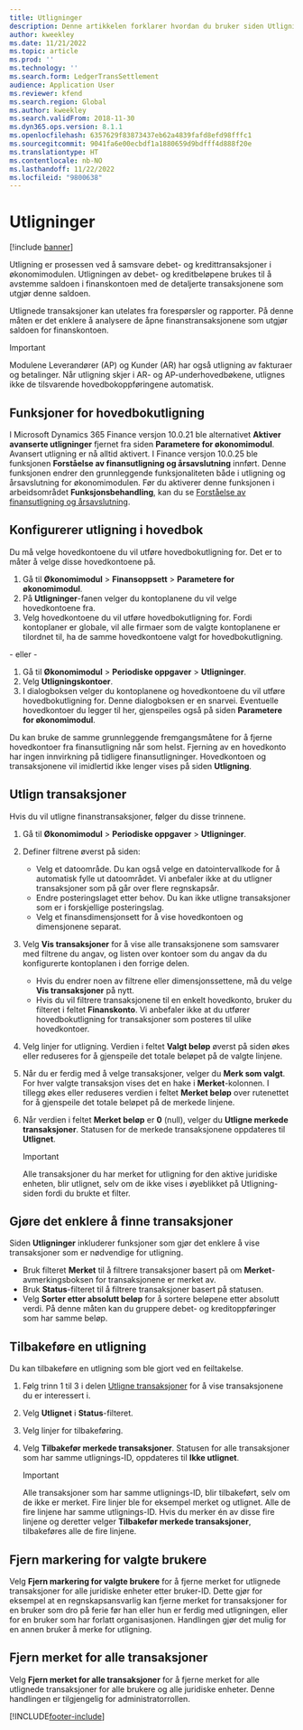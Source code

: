 ```yaml
---
title: Utligninger
description: Denne artikkelen forklarer hvordan du bruker siden Utligninger til å utligne finanstransaksjoner og tilbakeføre utligninger.
author: kweekley
ms.date: 11/21/2022
ms.topic: article
ms.prod: ''
ms.technology: ''
ms.search.form: LedgerTransSettlement
audience: Application User
ms.reviewer: kfend
ms.search.region: Global
ms.author: kweekley
ms.search.validFrom: 2018-11-30
ms.dyn365.ops.version: 8.1.1
ms.openlocfilehash: 6357629f83873437eb62a4839fafd8efd98fffc1
ms.sourcegitcommit: 9041fa6e00ecbdf1a1880659d9bdfff4d888f20e
ms.translationtype: HT
ms.contentlocale: nb-NO
ms.lasthandoff: 11/22/2022
ms.locfileid: "9800638"
---
```

# <a name="ledger-settlements"></a>Utligninger

[!include [banner](../includes/banner.md)]

Utligning er prosessen ved å samsvare debet- og kredittransaksjoner i økonomimodulen. Utligningen av debet- og kreditbeløpene brukes til å avstemme saldoen i finanskontoen med de detaljerte transaksjonene som utgjør denne saldoen.

Utlignede transaksjoner kan utelates fra forespørsler og rapporter. På denne måten er det enklere å analysere de åpne finanstransaksjonene som utgjør saldoen for finanskontoen.

> [!IMPORTANT] 
> Modulene Leverandører (AP) og Kunder (AR) har også utligning av fakturaer og betalinger. Når utligning skjer i AR- og AP-underhovedbøkene, utlignes ikke de tilsvarende hovedbokoppføringene automatisk.

## <a name="ledger-settlement-features"></a>Funksjoner for hovedbokutligning
I Microsoft Dynamics 365 Finance versjon 10.0.21 ble alternativet **Aktiver avanserte utligninger** fjernet fra siden **Parametere for økonomimodul**. Avansert utligning er nå alltid aktivert.
I Finance versjon 10.0.25 ble funksjonen **Forståelse av finansutligning og årsavslutning** innført. Denne funksjonen endrer den grunnleggende funksjonaliteten både i utligning og årsavslutning for økonomimodulen. Før du aktiverer denne funksjonen i arbeidsområdet **Funksjonsbehandling**, kan du se [Forståelse av finansutligning og årsavslutning](awareness-between-ledger-settlement-year-end-close.md).

## <a name="set-up-ledger-settlement"></a>Konfigurerer utligning i hovedbok
Du må velge hovedkontoene du vil utføre hovedbokutligning for. Det er to måter å velge disse hovedkontoene på.

1. Gå til **Økonomimodul** > **Finansoppsett** > **Parametere for økonomimodul**.
2. På **Utligninger**-fanen velger du kontoplanene du vil velge hovedkontoene fra.
3. Velg hovedkontoene du vil utføre hovedbokutligning for. Fordi kontoplaner er globale, vil alle firmaer som de valgte kontoplanene er tilordnet til, ha de samme hovedkontoene valgt for hovedbokutligning.

  - eller -

1. Gå til **Økonomimodul** > **Periodiske oppgaver** > **Utligninger**.
2. Velg **Utligningskontoer**.
3. I dialogboksen velger du kontoplanene og hovedkontoene du vil utføre hovedbokutligning for. Denne dialogboksen er en snarvei. Eventuelle hovedkontoer du legger til her, gjenspeiles også på siden **Parametere for økonomimodul**.

Du kan bruke de samme grunnleggende fremgangsmåtene for å fjerne hovedkontoer fra finansutligning når som helst. Fjerning av en hovedkonto har ingen innvirkning på tidligere finansutligninger. Hovedkontoen og transaksjonene vil imidlertid ikke lenger vises på siden **Utligning**.

## <a name="settle-transactions"></a><a name="settle-transactions"></a>Utlign transaksjoner
Hvis du vil utligne finanstransaksjoner, følger du disse trinnene.

1. Gå til **Økonomimodul** > **Periodiske oppgaver** > **Utligninger**.
2. Definer filtrene øverst på siden:

    - Velg et datoområde. Du kan også velge en datointervallkode for å automatisk fylle ut datoområdet. Vi anbefaler ikke at du utligner transaksjoner som på går over flere regnskapsår.
    - Endre posteringslaget etter behov. Du kan ikke utligne transaksjoner som er i forskjellige posteringslag.
    - Velg et finansdimensjonsett for å vise hovedkontoen og dimensjonene separat.

3. Velg **Vis transaksjoner** for å vise alle transaksjonene som samsvarer med filtrene du angav, og listen over kontoer som du angav da du konfigurerte kontoplanen i den forrige delen.

    - Hvis du endrer noen av filtrene eller dimensjonssettene, må du velge **Vis transaksjoner** på nytt.
    - Hvis du vil filtrere transaksjonene til en enkelt hovedkonto, bruker du filteret i feltet **Finanskonto**. Vi anbefaler ikke at du utfører hovedbokutligning for transaksjoner som posteres til ulike hovedkontoer.

4. Velg linjer for utligning. Verdien i feltet **Valgt beløp** øverst på siden økes eller reduseres for å gjenspeile det totale beløpet på de valgte linjene.
5. Når du er ferdig med å velge transaksjoner, velger du **Merk som valgt**. For hver valgte transaksjon vises det en hake i **Merket**-kolonnen. I tillegg økes eller reduseres verdien i feltet **Merket beløp** over rutenettet for å gjenspeile det totale beløpet på de merkede linjene.
6. Når verdien i feltet **Merket beløp** er **0** (null), velger du **Utligne merkede transaksjoner**. Statusen for de merkede transaksjonene oppdateres til **Utlignet**.

    > [!IMPORTANT]
    > Alle transaksjoner du har merket for utligning for den aktive juridiske enheten, blir utlignet, selv om de ikke vises i øyeblikket på Utligning-siden fordi du brukte et filter.

## <a name="make-transactions-easier-to-find"></a>Gjøre det enklere å finne transaksjoner
Siden **Utligninger** inkluderer funksjoner som gjør det enklere å vise transaksjoner som er nødvendige for utligning.

- Bruk filteret **Merket** til å filtrere transaksjoner basert på om **Merket**-avmerkingsboksen for transaksjonene er merket av.
- Bruk **Status**-filteret til å filtrere transaksjoner basert på statusen.
- Velg **Sorter etter absolutt beløp** for å sortere beløpene etter absolutt verdi. På denne måten kan du gruppere debet- og kreditoppføringer som har samme beløp.

## <a name="reverse-a-settlement"></a>Tilbakeføre en utligning
Du kan tilbakeføre en utligning som ble gjort ved en feiltakelse.

1. Følg trinn 1 til 3 i delen [Utligne transaksjoner](#settle-transactions) for å vise transaksjonene du er interessert i.
2. Velg **Utlignet** i **Status**-filteret.
3. Velg linjer for tilbakeføring.
4. Velg **Tilbakefør merkede transaksjoner**. Statusen for alle transaksjoner som har samme utlignings-ID, oppdateres til **Ikke utlignet**.

    > [!IMPORTANT]
    > Alle transaksjoner som har samme utlignings-ID, blir tilbakeført, selv om de ikke er merket. Fire linjer ble for eksempel merket og utlignet. Alle de fire linjene har samme utlignings-ID. Hvis du merker én av disse fire linjene og deretter velger **Tilbakefør merkede transaksjoner**, tilbakeføres alle de fire linjene.

## <a name="unmark-for-selected-users"></a>Fjern markering for valgte brukere
Velg **Fjern markering for valgte brukere** for å fjerne merket for utlignede transaksjoner for alle juridiske enheter etter bruker-ID. Dette gjør for eksempel at en regnskapsansvarlig kan fjerne merket for transaksjoner for en bruker som dro på ferie før han eller hun er ferdig med utligningen, eller for en bruker som har forlatt organisasjonen. Handlingen gjør det mulig for en annen bruker å merke for utligning.


## <a name="unmark-all-transactions"></a>Fjern merket for alle transaksjoner
Velg **Fjern merket for alle transaksjoner** for å fjerne merket for alle utlignede transaksjoner for alle brukere og alle juridiske enheter. Denne handlingen er tilgjengelig for administratorrollen.



[!INCLUDE[footer-include](../../includes/footer-banner.md)]
